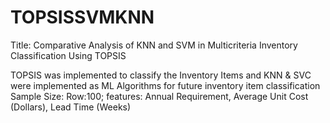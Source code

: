 # TOPSISSVMKNN
Title: Comparative Analysis of KNN and SVM in Multicriteria Inventory Classification Using TOPSIS

TOPSIS was implemented to classify the Inventory Items and KNN & SVC were implemented as ML Algorithms for future inventory item classification
Sample Size: Row:100; features: Annual Requirement, Average Unit Cost (Dollars), Lead Time (Weeks)
